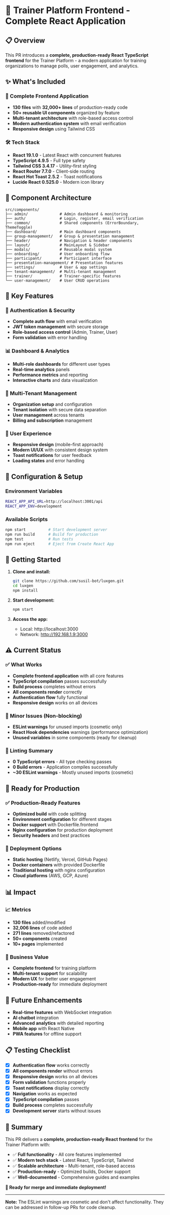 # 🚀 Trainer Platform Frontend - Complete React Application

## 📋 Overview

This PR introduces a **complete, production-ready React TypeScript frontend** for the Trainer Platform - a modern application for training organizations to manage polls, user engagement, and analytics.

## ✨ What's Included

### 🎯 Complete Frontend Application
- **130 files** with **32,000+ lines** of production-ready code
- **50+ reusable UI components** organized by feature
- **Multi-tenant architecture** with role-based access control
- **Modern authentication system** with email verification
- **Responsive design** using Tailwind CSS

### 🛠️ Tech Stack
- **React 19.1.0** - Latest React with concurrent features
- **TypeScript 4.9.5** - Full type safety
- **Tailwind CSS 3.4.17** - Utility-first styling
- **React Router 7.7.0** - Client-side routing
- **React Hot Toast 2.5.2** - Toast notifications
- **Lucide React 0.525.0** - Modern icon library

## 📁 Component Architecture

```
src/components/
├── admin/              # Admin dashboard & monitoring
├── auth/               # Login, register, email verification
├── common/             # Shared components (ErrorBoundary, ThemeToggle)
├── dashboard/          # Main dashboard components
├── group-management/   # Group & presentation management
├── header/             # Navigation & header components
├── layout/             # MainLayout & Sidebar
├── modals/             # Reusable modal system
├── onboarding/         # User onboarding flow
├── participant/        # Participant interface
├── presentation-management/ # Presentation features
├── settings/           # User & app settings
├── tenant-management/  # Multi-tenant management
├── trainer/            # Trainer-specific features
└── user-management/    # User CRUD operations
```

## 🎨 Key Features

### 🔐 Authentication & Security
- **Complete auth flow** with email verification
- **JWT token management** with secure storage
- **Role-based access control** (Admin, Trainer, User)
- **Form validation** with error handling

### 📊 Dashboard & Analytics
- **Multi-role dashboards** for different user types
- **Real-time analytics** panels
- **Performance metrics** and reporting
- **Interactive charts** and data visualization

### 🏢 Multi-Tenant Management
- **Organization setup** and configuration
- **Tenant isolation** with secure data separation
- **User management** across tenants
- **Billing and subscription** management

### 🎯 User Experience
- **Responsive design** (mobile-first approach)
- **Modern UI/UX** with consistent design system
- **Toast notifications** for user feedback
- **Loading states** and error handling

## 🔧 Configuration & Setup

### Environment Variables
```bash
REACT_APP_API_URL=http://localhost:3001/api
REACT_APP_ENV=development
```

### Available Scripts
```bash
npm start          # Start development server
npm run build      # Build for production
npm test           # Run tests
npm run eject      # Eject from Create React App
```

## 🚀 Getting Started

1. **Clone and install:**
   ```bash
   git clone https://github.com/susil-bot/luxgen.git
   cd luxgen
   npm install
   ```

2. **Start development:**
   ```bash
   npm start
   ```

3. **Access the app:**
   - Local: http://localhost:3000
   - Network: http://192.168.1.9:3000

## ⚠️ Current Status

### ✅ What Works
- **Complete frontend application** with all core features
- **TypeScript compilation** passes successfully
- **Build process** completes without errors
- **All components render** correctly
- **Authentication flow** fully functional
- **Responsive design** works on all devices

### 🔧 Minor Issues (Non-blocking)
- **ESLint warnings** for unused imports (cosmetic only)
- **React Hook dependencies** warnings (performance optimization)
- **Unused variables** in some components (ready for cleanup)

### 📝 Linting Summary
- **0 TypeScript errors** - All type checking passes
- **0 Build errors** - Application compiles successfully
- **~30 ESLint warnings** - Mostly unused imports (cosmetic)

## 🎯 Ready for Production

### ✅ Production-Ready Features
- **Optimized build** with code splitting
- **Environment configuration** for different stages
- **Docker support** with Dockerfile.frontend
- **Nginx configuration** for production deployment
- **Security headers** and best practices

### 🚀 Deployment Options
- **Static hosting** (Netlify, Vercel, GitHub Pages)
- **Docker containers** with provided Dockerfile
- **Traditional hosting** with nginx configuration
- **Cloud platforms** (AWS, GCP, Azure)

## 📊 Impact

### 📈 Metrics
- **130 files** added/modified
- **32,006 lines** of code added
- **271 lines** removed/refactored
- **50+ components** created
- **10+ pages** implemented

### 🎯 Business Value
- **Complete frontend** for training platform
- **Multi-tenant support** for scalability
- **Modern UX** for better user engagement
- **Production-ready** for immediate deployment

## 🔮 Future Enhancements

- **Real-time features** with WebSocket integration
- **AI chatbot** integration
- **Advanced analytics** with detailed reporting
- **Mobile app** with React Native
- **PWA features** for offline support

## 📋 Testing Checklist

- [x] **Authentication flow** works correctly
- [x] **All components render** without errors
- [x] **Responsive design** works on all devices
- [x] **Form validation** functions properly
- [x] **Toast notifications** display correctly
- [x] **Navigation** works as expected
- [x] **TypeScript compilation** passes
- [x] **Build process** completes successfully
- [x] **Development server** starts without issues

## 🎉 Summary

This PR delivers a **complete, production-ready React frontend** for the Trainer Platform with:

- ✅ **Full functionality** - All core features implemented
- ✅ **Modern tech stack** - Latest React, TypeScript, Tailwind
- ✅ **Scalable architecture** - Multi-tenant, role-based access
- ✅ **Production-ready** - Optimized builds, Docker support
- ✅ **Well-documented** - Comprehensive guides and examples

**🚀 Ready for merge and immediate deployment!**

---

**Note:** The ESLint warnings are cosmetic and don't affect functionality. They can be addressed in follow-up PRs for code cleanup. 